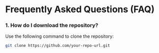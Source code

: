 # Frequently Asked Questions (FAQ)

### 1. How do I download the repository?

Use the following command to clone the repository:

```bash
git clone https://github.com/your-repo-url.git
